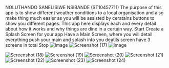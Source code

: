NOLUTHANDO SANELISIWE NSIBANDE (ST10457711)
The purpose of this app is to show different weather conditions to a local organisation and also make thing much easier as you will be assisted by ceratains buttons to show you different pages.
This app here displays each and every detail about how it works and why things are dine in a certain way.
Start Create a Splash Screen for your app
Have a Main Screen, where you will detail everything
push your main and splash into you deatils screen
have 3 screens in total
Stop
![image](https://github.com/nolu0/WeatherApp/assets/163901292/737810a2-2754-4b2b-8805-09b0a0d5cf40)
![Screenshot (17)](https://github.com/nolu0/WeatherApp/assets/163901292/95f60c56-c5d0-4d30-b60d-2c161af0b14e)
![image](https://github.com/nolu0/WeatherApp/assets/163901292/ec68d364-32c7-4757-b6e0-40e022eaa111)


![Screenshot (18)](https://github.com/nolu0/WeatherApp/assets/163901292/dc2205a2-eb18-4ef1-a35d-2a5b6f2d06e0)
![Screenshot (19)](https://github.com/nolu0/WeatherApp/assets/163901292/b54cf1fa-7927-4e73-9d67-0df88fcb3f26)
![Screenshot (20)](https://github.com/nolu0/WeatherApp/assets/163901292/8b5c4964-f594-4751-8bc2-28dcb8055e7e)
![Screenshot (21)](https://github.com/nolu0/WeatherApp/assets/163901292/a8386467-3a4e-4178-921b-03294cb60c89)
![Screenshot (22)](https://github.com/nolu0/WeatherApp/assets/163901292/500fa02a-22eb-4bce-b192-96e1a0f44382)
![Screenshot (23)](https://github.com/nolu0/WeatherApp/assets/163901292/0b192ae9-bcd0-4368-8889-8e1045228d78)
![Screenshot (24)](https://github.com/nolu0/WeatherApp/assets/163901292/63e0b2ee-e582-4c6f-8637-eedf46f46a96)
